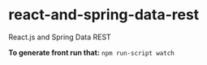 # react-and-spring-data-rest
React.js and Spring Data REST

**To generate front run that:** `npm run-script watch`
